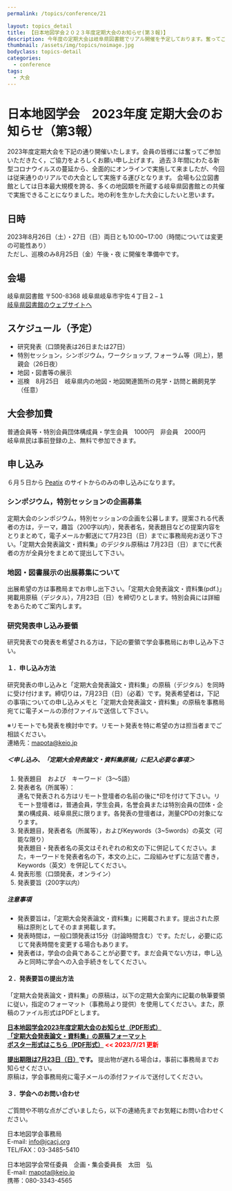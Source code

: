 ```yaml
---
permalink: /topics/conference/21

layout: topics_detail
title: 【日本地図学会２０２３年度定期大会のお知らせ(第３報)】 
description: 今年度の定期大会は岐阜県図書館でリアル開催を予定しております。奮ってご参加ください。
thumbnail: /assets/img/topics/noimage.jpg
bodyclass: topics-detail
categories:
  - conference
tags:
  - 大会
---
```


# 日本地図学会　2023年度 定期大会のお知らせ（第3報）

2023年度定期大会を下記の通り開催いたします。会員の皆様には奮ってご参加いただきたく，ご協力をよろしくお願い申し上げます。
過去３年間にわたる新型コロナウイルスの蔓延から、全面的にオンラインで実施して来ましたが、今回は従来通りのリアルでの大会として実施する運びとなります。
会場も公立図書館としては日本最大規模を誇る、多くの地図類を所蔵する岐阜県図書館との共催で実施できることになりました。地の利を生かした大会にしたいと思います。

## 日時
2023年8月26日（土）・27日（日）両日とも10:00~17:00（時間については変更の可能性あり）<br>
ただし、巡検のみ8月25日（金）午後・夜 に開催を準備中です。

## 会場
岐阜県図書館
〒500-8368 岐阜県岐阜市宇佐４丁目２−１<br>
[岐阜県図書館のウェブサイトへ](https://www.library.pref.gifu.lg.jp/)

## スケジュール（予定）
- 研究発表（口頭発表は26日または27日）
- 特別セッション，シンポジウム，ワークショップ, フォーラム等（同上），懇親会（26日夜）
- 地図・図書等の展示
- 巡検　8月25日　岐阜県内の地図・地図関連箇所の見学・訪問と鵜飼見学（任意）

## 大会参加費
普通会員等・特別会員団体構成員・学生会員　1000円　非会員　2000円<br>
岐阜県民は事前登録の上、無料で参加できます。

## 申し込み
６月５日から [Peatix](https://peatix.com/event/3596020/view) のサイトからのみの申し込みになります。


### シンポジウム，特別セッションの企画募集

定期大会のシンポジウム，特別セッションの企画を公募します。提案される代表者の方は，テーマ，趣旨（200字以内），発表者名，発表題目などの提案内容をとりまとめて，電子メールか郵送にて7月23日（日）までに事務局宛お送り下さい。「定期大会発表論文・資料集」のデジタル原稿は 7月23日（日）までに代表者の方が全員分をまとめて提出して下さい。

### 地図・図書展示の出展募集について
出展希望の方は事務局までお申し出下さい。「定期大会発表論文・資料集(pdf.)」掲載用原稿（デジタル），7月23日（日）を締切りとします。特別会員には詳細をあらためてご案内します。<br>
### 研究発表申し込み要領
研究発表での発表を希望される方は，下記の要領で学会事務局にお申し込み下さい。<br>
#### １．申し込み方法
研究発表の申し込みと「定期大会発表論文・資料集」の原稿（デジタル）を同時に受け付けます。締切りは，7月23日（日）（必着）です。発表希望者は，下記の事項についての申し込みメモと「定期大会発表論文・資料集」の原稿を事務局宛てに電子メールの添付ファイルで送信して下さい。

※リモートでも発表を検討中です。リモート発表を特に希望の方は担当者までご相談ください。<br>
連絡先：[mapota@keio.jp](mapota@keio.jp)

##### ＜申し込み、「定期大会発表論文・資料集原稿」に記入必要な事項＞
1. 発表題目　および　キーワード（3～5語）
2. 発表者名（所属等）：<br>
連名で発表される方はリモート登壇者の名前の後に\*印を付けて下さい。リモート登壇者は，普通会員，学生会員，名誉会員または特別会員の団体・企業の構成員、岐阜県民に限ります。各発表の登壇者は，測量CPDの対象になります。
3. 発表題目，発表者名（所属等），およびKeywords（3~5words）の英文（可能な限り）<br>
発表題目・発表者名の英文はそれぞれの和文の下に併記してください。また，キーワードを発表者名の下，本文の上に，二段組みせずに左詰で書き，Keywords（英文）を併記してください。
4. 発表形態（口頭発表，オンライン）
5. 発表要旨（200字以内）

##### 注意事項
- 発表要旨は，「定期大会発表論文・資料集」に掲載されます。提出された原稿は原則としてそのまま掲載します。
- 発表時間は，一般口頭発表は15分（討論時間含む）です。ただし，必要に応じて発表時間を変更する場合もあります。
- 発表者は，学会の会員であることが必要です。まだ会員でない方は，申し込みと同時に学会への入会手続きをしてください。

#### ２．発表要旨の提出方法
「定期大会発表論文・資料集」の原稿は，以下の定期大会案内に記載の執筆要領に従い，指定のフォーマット（事務局より提供）を使用してください。また，原稿のファイル形式はPDFとします。

**[日本地図学会2023年度定期大会のお知らせ（PDF形式）](../../archive/file/program/2023Gifu_entryguide.pdf)**<br>
**[「定期大会発表論文・資料集」の原稿フォーマット](../../archive/file/program/Templete2023JCA.docx)**<br>
**[ポスター形式はこちら（PDF形式）](../../archive/file/program/2023-ICC-Gifu-Poster-04.pdf)<span style="color: red; "> << 2023/7/21 更新</span>**

**<u>提出期限は7月23日（日）</u>です。** 
提出物が遅れる場合は，事前に事務局までお知らせください。<br>
原稿は，学会事務局宛に電子メールの添付ファイルで送付してください。<br>
#### ３．学会へのお問い合わせ
ご質問や不明な点がございましたら，以下の連絡先までお気軽にお問い合わせください。

日本地図学会事務局<br>
E-mail: [info@jcacj.org](<mailto:info@jcacj.org>)<br>
TEL/FAX：03-3485-5410

日本地図学会常任委員　企画・集会委員長　太田　弘 <br>
E-mail: [mapota@keio.jp](<mailto:mapota@keio.jp>)<br>
携帯：080-3343-4565
